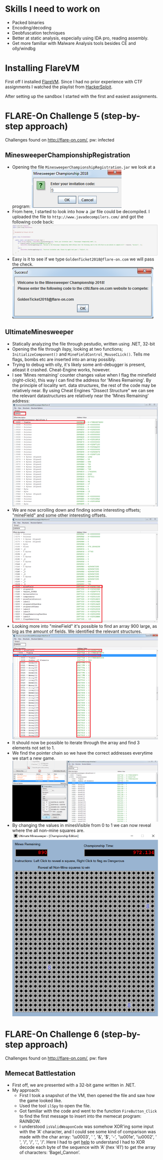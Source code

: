# Skills I need to work on
 - Packed binaries
 - Encoding/decoding
 - Deobfuscation techniques
 - Better at static analysis, especially using IDA pro, reading assembly.
 - Get more familiar with Malware Analysis tools besides CE and olly/windbg 

# Installing FlareVM

First off I installed [FlareVM](https://github.com/fireeye/flare-vm). Since I had no prior experience with CTF assignments I watched the playlist from [HackerSploit](https://www.youtube.com/watch?v=ZKObRxxbOCQ&list=PLBf0hzazHTGMSlOI2HZGc08ePwut6A2Io).

After setting up the sandbox I started with the first and easiest assignments.

# FLARE-On Challenge 5 (step-by-step approach)

Challenges found on http://flare-on.com/, pw: infected

## MinesweeperChampionshipRegistration

 - Opening the file ```MinesweeperChampionshipRegistration.jar``` we look at a program: ![alt text](https://github.com/Ctrl-Alt-1337/CTF/blob/master/MinesweeperChampionship1.png)
 - From here, I started to look into how a .jar file could be decompiled. I uploaded the file to ```http://www.javadecompilers.com/``` and got the following code back: ![alt text](https://github.com/Ctrl-Alt-1337/CTF/blob/master/MinesweeperChampionship2.png)
 - Easy is it to see if we type ```GoldenTicket2018@flare-on.com``` we will pass the check. 
 ![alt text](https://github.com/Ctrl-Alt-1337/CTF/blob/master/MinesweeperChampionship3.png)

## UltimateMinesweeper

- Statically analyzing the file through pestudio, written using .NET, 32-bit
- Opening the file through ilspy, looking at two functions; ```InitializeComponent()``` and ```MineFieldControl_MouseCLick()```. Tells me flags, bombs etc are inserted into an array possibly.
- Trying to debug with olly, it's likely some anti-debugger is present, atleast it crashed. Cheat-Engine works, however.
- I see 'Mines remaining' counter changes value when I flag the minefield (right-click), this way I can find the address for 'Mines Remaining'. By the principle of locality wrt. data structures, the rest of the code may be relatively near. By using Cheat Engines "Dissect Structure" we can see the relevant datastructures are relatively near the 'Mines Remaining' address:
![alt text](https://github.com/Ctrl-Alt-1337/CTF/blob/master/UltimateMinesweeper1.png)
- We are now scrolling down and finding some interesting offsets; "mineField" and some other interesting offsets. 
![alt text](https://github.com/Ctrl-Alt-1337/CTF/blob/master/UltimateMinesweeper2.png)
- Looking more into "mineField" it's possible to find an array 900 large, as big as the amount of fields. We identified the relevant structures. 
![alt text](https://github.com/Ctrl-Alt-1337/CTF/blob/master/UltimateMinesweeper3.png)
- It should now be possible to iterate through the array and find 3 elements not set to 1.
- We find the pointer chain so we have the correct addresses everytime we start a new game.
![alt text](https://github.com/Ctrl-Alt-1337/CTF/blob/master/UltimateMinesweeper4.png)
- By changing the values in minesVisible from 0 to 1 we can now reveal where the all non-mine squares are.
![alt text](https://github.com/Ctrl-Alt-1337/CTF/blob/master/UltimateMinesweeper5.png)

# FLARE-On Challenge 6 (step-by-step approach)

Challenges found on http://flare-on.com/, pw: flare

## Memecat Battlestation

- First off, we are presented with a 32-bit game written in .NET. 
- My approach:
  - First I took a snapshot of the VM, then opened the file and saw how the game looked like.
  - Used the tool ```ilSpy``` to open the file.
  - Got familiar with the code and went to the function ```FireButton_Click``` to find the first message to insert into the memecat program: RAINBOW.
  - I understood ```isValidWeaponCode``` was somehow XOR'ing some input with the 'A' character, and I could see some kind of comparison was made with the char array: '\u0003', ' ', '&', '$', '-', '\u001e', '\u0002', ' ', '/', '/', '.', '/'. Here I had to get [help](https://www.fireeye.com/content/dam/fireeye-www/blog/pdfs/FlareOn6_Challenge1_Solution_MemecatBattlestation.pdf) to understand I had to XOR decode each byte of the sequence with ‘A’ (hex ‘41’) to get the array of characters: ‘Bagel_Cannon’.

   

  
  
  





